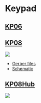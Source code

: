 # Keypad

## [KP06](./KP06_keypad/)

## [KP08](./KP08_keypad/)
![](https://i.imgur.com/fZsr6KQ.png)

- [Gerber files](./KP08_keypad/gerber/)
- [Schematic](./KP08_keypad/schematic.pdf)

## [KP08Hub](./KP08Hub_keypad/)
![](https://i.imgur.com/aPwjnLT.png)
